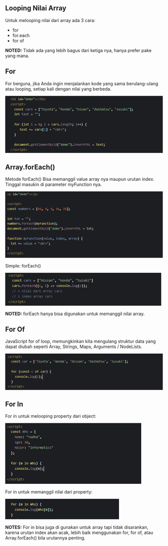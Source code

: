 ## Looping Nilai Array

Untuk melooping nilai dari array ada 3 cara:
- for
- for.each
- for of

**NOTED:** Tidak ada yang lebih bagus dari ketiga nya, hanya prefer pake yang mana.

## For

For berguna, jika Anda ingin menjalankan kode yang sama berulang-ulang atau looping, setiap kali dengan nilai yang berbeda.

![For Loops](img/for1.png)

## Array.forEach()

Metode forEach() Bisa memanggil value array nya maupun urutan index. Tinggal masukin di parameter myFunction nya.

![For Each](img/for2.png)

Simple: forEach()

![For Each](img/for6.png)

**NOTED:** forEach hanya bisa digunakan untuk memanggil nilai array.

## For Of

JavaScript for of loop, memungkinkan kita mengulang struktur data yang dapat diubah seperti Array, Strings, Maps, Arguments / NodeLists.

![For Of](img/for3.png)

## For In

For in untuk melooping property dari object:

![For In](img/for4.png)

For in untuk memanggil nilai dari property:

![For In](img/for5.png)

**NOTES:** For in bisa juga di gunakan untuk array tapi tidak disarankan, karena urutan index akan acak, lebih baik menggunakan for, for of, atau Array.forEach() bila urutannya penting.



